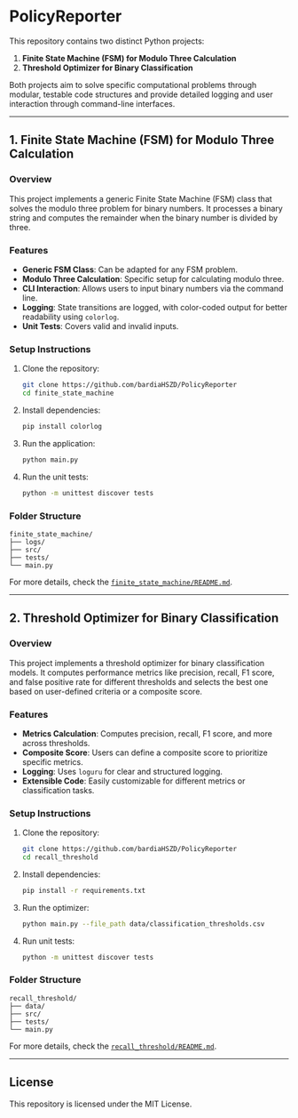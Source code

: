 
# PolicyReporter

This repository contains two distinct Python projects: 

1. **Finite State Machine (FSM) for Modulo Three Calculation**
2. **Threshold Optimizer for Binary Classification**

Both projects aim to solve specific computational problems through modular, testable code structures and provide detailed logging and user interaction through command-line interfaces.

---

## 1. Finite State Machine (FSM) for Modulo Three Calculation

### Overview
This project implements a generic Finite State Machine (FSM) class that solves the modulo three problem for binary numbers. It processes a binary string and computes the remainder when the binary number is divided by three.

### Features
- **Generic FSM Class**: Can be adapted for any FSM problem.
- **Modulo Three Calculation**: Specific setup for calculating modulo three.
- **CLI Interaction**: Allows users to input binary numbers via the command line.
- **Logging**: State transitions are logged, with color-coded output for better readability using `colorlog`.
- **Unit Tests**: Covers valid and invalid inputs.

### Setup Instructions
1. Clone the repository:
   ```bash
   git clone https://github.com/bardiaHSZD/PolicyReporter
   cd finite_state_machine
   ```
2. Install dependencies:
   ```bash
   pip install colorlog
   ```
3. Run the application:
   ```bash
   python main.py
   ```
4. Run the unit tests:
   ```bash
   python -m unittest discover tests
   ```

### Folder Structure
```
finite_state_machine/
├── logs/
├── src/
├── tests/
└── main.py
```

For more details, check the [`finite_state_machine/README.md`](finite_state_machine/README.md).

---

## 2. Threshold Optimizer for Binary Classification

### Overview
This project implements a threshold optimizer for binary classification models. It computes performance metrics like precision, recall, F1 score, and false positive rate for different thresholds and selects the best one based on user-defined criteria or a composite score.

### Features
- **Metrics Calculation**: Computes precision, recall, F1 score, and more across thresholds.
- **Composite Score**: Users can define a composite score to prioritize specific metrics.
- **Logging**: Uses `loguru` for clear and structured logging.
- **Extensible Code**: Easily customizable for different metrics or classification tasks.

### Setup Instructions
1. Clone the repository:
   ```bash
   git clone https://github.com/bardiaHSZD/PolicyReporter
   cd recall_threshold
   ```
2. Install dependencies:
   ```bash
   pip install -r requirements.txt
   ```
3. Run the optimizer:
   ```bash
   python main.py --file_path data/classification_thresholds.csv
   ```

4. Run unit tests:
   ```bash
   python -m unittest discover tests
   ```

### Folder Structure
```
recall_threshold/
├── data/
├── src/
├── tests/
└── main.py
```

For more details, check the [`recall_threshold/README.md`](recall_threshold/README.md).

---

## License

This repository is licensed under the MIT License.
